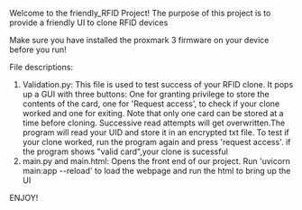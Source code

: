 Welcome to the friendly_RFID Project!
The purpose of this project is to provide a friendly UI to clone RFID devices

Make sure you have installed the proxmark 3 firmware on your device before you run!

File descriptions:
1. Validation.py: This file is used to test success of your RFID clone. It pops up a GUI with three buttons: One for granting privilege to store the contents of the card, one for 'Request access', to check if your clone worked and one for exiting. Note that only one card can be stored at a time before cloning. Successive read attempts will get overwritten.The program will read your UID and store it in an encrypted txt file. To test if your clone worked, run the program again and press 'request access'. if the program shows "valid card",your clone is sucessful
2. main.py and main.html: Opens the front end of our project. Run 'uvicorn main:app --reload' to load the webpage and run the html to bring up the UI

ENJOY! 

